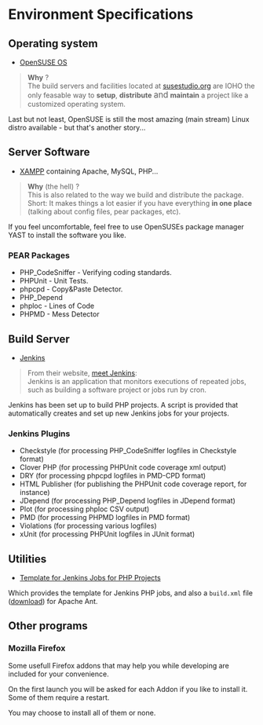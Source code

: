 # Environment Specifications

## Operating system

* [OpenSUSE OS](http://opensuse.org)

> **Why** ?<br />The build servers and facilities located at [susestudio.org](http://susestudio.org) are IOHO the only feasable way to **setup**, **distribute** <big>and</big> **maintain** a project like a customized operating system.

Last but not least, OpenSUSE is still the most amazing (main stream) Linux distro available - but that's another story...

## Server Software

* [XAMPP](http://www.apachefriends.org/de/xampp-linux.html) containing Apache, MySQL, PHP...

> **Why** (the hell) ?<br />This is also related to the way we build and distribute the package.<br />
Short: It makes things a lot easier if you have everything **in one place** (talking about config files, pear packages, etc).

If you feel uncomfortable, feel free to use OpenSUSEs package manager YAST to install the software you like.

### PEAR Packages

* PHP_CodeSniffer - Verifying coding standards.
* PHPUnit - Unit Tests.
* phpcpd - Copy&Paste Detector.
* PHP_Depend
* phploc - Lines of Code
* PHPMD - Mess Detector

## Build Server

* [Jenkins](http://jenkins-ci.org/)

> From their website, [meet Jenkins](https://wiki.jenkins-ci.org/display/JENKINS/Meet+Jenkins):<br />
> Jenkins is an application that monitors executions of repeated jobs, such as building a software project or jobs run by cron.

Jenkins has been set up to build PHP projects. A script is provided that automatically creates and set up new Jenkins jobs for your projects.

### Jenkins Plugins

*    Checkstyle (for processing PHP_CodeSniffer logfiles in Checkstyle format)
*    Clover PHP (for processing PHPUnit code coverage xml output)
*    DRY (for processing phpcpd logfiles in PMD-CPD format)
*    HTML Publisher (for publishing the PHPUnit code coverage report, for instance)
*    JDepend (for processing PHP_Depend logfiles in JDepend format)
*    Plot (for processing phploc CSV output)
*    PMD (for processing PHPMD logfiles in PMD format)
*    Violations (for processing various logfiles)
*    xUnit (for processing PHPUnit logfiles in JUnit format)

## Utilities

* [Template for Jenkins Jobs for PHP Projects](http://jenkins-php.org/)

Which provides the template for Jenkins PHP jobs, and also a ```build.xml``` file ([download](http://jenkins-php.org/download/build.xml)) for Apache Ant.

## Other programs

### Mozilla Firefox

Some usefull Firefox addons that may help you while developing are included for your convenience.

On the first launch you will be asked for each Addon if you like to install it. Some of them require a restart.

You may choose to install all of them or none.
